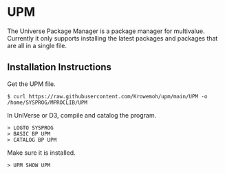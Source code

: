 # UPM

The Universe Package Manager is a package manager for multivalue. Currently it only supports installing the latest packages and packages that are all in a single file.

## Installation Instructions

Get the UPM file.

```
$ curl https://raw.githubusercontent.com/Krowemoh/upm/main/UPM -o /home/SYSPROG/MPROCLIB/UPM
```

In UniVerse or D3, compile and catalog the program.

```
> LOGTO SYSPROG
> BASIC BP UPM
> CATALOG BP UPM
```

Make sure it is installed.

```
> UPM SHOW UPM
```
